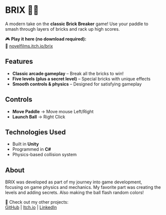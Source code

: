 # BRIX 🧱🔨  

A modern take on the **classic Brick Breaker** game! Use your paddle to smash through layers of bricks and rack up high scores.  

🎮 **Play it here (no download required):**  
🔗 [novelfilms.itch.io/brix](https://novelfilms.itch.io/brix)  

## Features  
- **Classic arcade gameplay** – Break all the bricks to win!  
- **Five levels (plus a secret level)** – Special bricks with unique effects  
- **Smooth controls & physics** – Designed for satisfying gameplay  

## Controls  
- **Move Paddle** → Move mouse Left/Right
- **Launch Ball** → Right Click

## Technologies Used  
- Built in **Unity**  
- Programmed in **C#**  
- Physics-based collision system  

## About  
BRIX was developed as part of my journey into game development, focusing on game physics and mechanics. My favorite part was creating the levels and adding secrets. Also making the ball flash random colors!

📌 Check out my other projects:  
[GitHub](https://github.com/n02448428) | [Itch.io](https://novelfilms.itch.io) | [LinkedIn](https://www.linkedin.com/in/dmitrymarkelov)  
